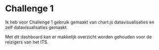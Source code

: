 # Challenge 1

Ik heb voor Challenge 1 gebruik gemaakt van chart.js datavisualisaties en zelf datavisualisaties gemaakt.

Met dit dashboard kan er makkelijk overzicht worden gehouden voor de reizigers van het ITS.
 
